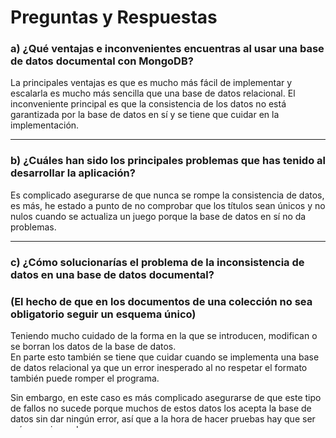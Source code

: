 # Preguntas y Respuestas

### a) ¿Qué ventajas e inconvenientes encuentras al usar una base de datos documental con MongoDB?

La principales ventajas es que es mucho más fácil de implementar y escalarla es mucho más sencilla que una base de datos relacional. El inconveniente principal es que la consistencia de los datos no está garantizada por la base de datos en sí y se tiene que cuidar en la implementación.

---

### b) ¿Cuáles han sido los principales problemas que has tenido al desarrollar la aplicación?

Es complicado asegurarse de que nunca se rompe la consistencia de datos, es más, he estado a punto de no comprobar que los títulos sean únicos y no nulos cuando se actualiza un juego porque la base de datos en sí no da problemas.

---

### c) ¿Cómo solucionarías el problema de la inconsistencia de datos en una base de datos documental? 
### (El hecho de que en los documentos de una colección no sea obligatorio seguir un esquema único)

Teniendo mucho cuidado de la forma en la que se introducen, modifican o se borran los datos de la base de datos.  
En parte esto también se tiene que cuidar cuando se implementa una base de datos relacional ya que un error inesperado al no respetar el formato también puede romper el programa. 

Sin embargo, en este caso es más complicado asegurarse de que este tipo de fallos no sucede porque muchos de estos datos los acepta la base de datos sin dar ningún error, así que a la hora de hacer pruebas hay que ser más concienzudo.
